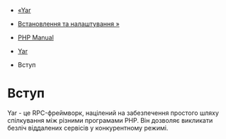 - [«Yar](book.yar.md)
- [Встановлення та налаштування »](yar.setup.md)

- [PHP Manual](index.md)
- [Yar](book.yar.md)
-   Вступ

# Вступ

Yar - це RPC-фреймворк, націлений на забезпечення простого шляху
спілкування між різними програмами PHP. Він дозволяє викликати безліч
віддалених сервісів у конкурентному режимі.
